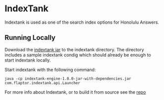 # IndexTank

Indextank is used as one of the search index options for Honolulu Answers.  

## Running Locally

Download the [indextank jar](https://github.com/downloads/codeforamerica/honolulu_answers/indextank-engine-1.0.0-jar-with-dependencies.jar) to the indextank directory.  The directory includes a sample indextank condig which should already be enough to start indextank locally.

Start indextank with the following command:

    java -cp indextank-engine-1.0.0-jar-with-dependencies.jar com.flaptor.indextank.api.Launcher

For more info about Indextank, or to build it from source see the [repo](https://github.com/linkedin/indextank-engine)

